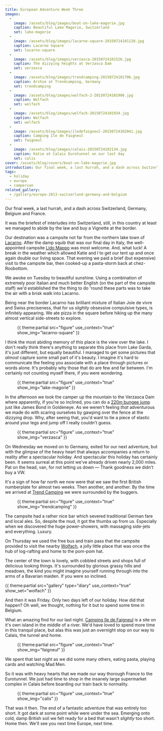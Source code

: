 ```yaml
---
title: European Adventure Week Three
images:
  - 
    image: /assets/blog/images/boat-on-lake-magorie.jpg
    caption: Beautiful Lake Magorie, Switzerland
    set: lake-magorie
  - 
    image: /assets/blog/images/lacarno-square-20150724101128.jpg
    caption: Lacarno Square
    set: lacarno-square
  - 
    image: /assets/blog/images/verzasca-20150724101526.jpg
    caption: The dizzying heights at Verzasca Dam
    set: verzasca
  - 
    image: /assets/blog/images/trendcamping-20150724101706.jpg
    caption: Archie at Trendcamping, Germany
    set: trendcamping
  - 
    image: /assets/blog/images/wolfach-2-20150724101906.jpg
    caption: Wolfach
    set: wolfach
  - 
    image: /assets/blog/images/wolfach-20150724101934.jpg
    caption: Wolfach
    set: wolfach
  - 
    image: /assets/blog/images/iledefaigneul-20150724102041.jpg
    caption: Camping Ile de Faigneul
    set: faigneul
  - 
    image: /assets/blog/images/calais-20150724102134.jpg
    caption: Katie at Calais Eurotunnel on our last day
    set: calis
cover: /assets/blog/covers/boat-on-lake-magorie.jpg
introduction: Our final week, a last hurrah, and a dash across Switzerland, Germany, Belgium and France.
tags:
  - holiday
  - europe
  - campervan
related_gallery:
  - /gallery/europe-2013-switzerland-germany-and-belgium
---
```

Our final week, a last hurrah, and a dash across Switzerland, Germany, Belgium and France.

It was the briefest of interludes into Switzerland, still, in this country at least we managed to abide by the law and buy a Vignette at the border. 

Our destination was a campsite not far from the northern lake town of [Lacarno](http://en.wikipedia.org/wiki/Locarno). After the damp squib that was our final day in Italy, the well-appointed campsite [Lido Mappo](http://www.lidomappo.ch) was most welcome. And, what luck! A break in the weather which allowed Katie and I to get our tent up and once again double our living space. That evening we paid a brief (but expensive) visit to the campsite bar, then cooked-up a pasta-storm back at chez-Roobottom.

We awoke on Tuesday to beautiful sunshine. Using a combination of extremely poor Italian and much better English (on the part of the campsite staff) we'd established the the thing to do 'round these parts was to take the air with a brisk walk into Lacarno. 

Being near the border Lacarno has brilliant mixture of Italian Joie de vivre and Swiss preciseness, that for us *slightly* obsessive compulsive types, is infinitely appearing. We ate pizza in the square before hiking up the many almost vertical side-streets to explore. 

<figure class="inline">{{ theme:partial src="figure" use_context="true" show_img="lacarno-square" }}</figure>

I think the most abiding memory of this place is the view over the lake. I don't really think there's anything to separate this place from Lake Garda, it's just different, but equally beautiful. I managed to get some pictures that *almost* capture some small part of it's beauty. I imagine it's hard to communicate the feeling you associate with a place through pictures or words alone. It's probably why those that do are few and far between. I'm certainly not counting myself there, if you were wondering.

<figure class="inline">{{ theme:partial src="figure" use_context="true" show_img="lake-magorie" }}</figure>

In the afternoon we took the camper up the mountain to the Verzasca Dam where apparently, if you're so inclined, you can do a [220m bungee jump](http://www.trekking.ch/en/bungy/007-bungy-jumping-verzasca-like-james-bond) just like James Bond in Goldeneye. As we weren't feeling *that* adventurous we made do with scaring ourselves by gawping over the fence at the dizzying drop. Why, after seeing that, you'd want to tie a piece of elastic around your legs and jump off I really couldn't guess. 

<figure class="inline">{{ theme:partial src="figure" use_context="true" show_img="verzasca" }}</figure>

On Wednesday we moved on to Germany, exited for our next adventure, but with the glimpse of the heavy heart that always accompanies a return to reality after a spectacular holiday. And spectacular this holiday has certainly been. It seems surreal at this point we've already driven nearly 2,000 miles. Pat on the head, van, for not letting us down — Thank goodness we didn't buy a VW.

It's a sign of how far north we now were that we saw the first British numberplate for almost two weeks. Then another, and another. By the time we arrived at [Trend Camping](http://www.trendcamping.de) we were surrounded by the buggers. 

<figure class="inline">{{ theme:partial src="figure" use_context="true" show_img="trendcamping" }}</figure>	

The campsite had a rather nice bar which severed traditional German fare and local ales. So, despite the mud, it got the thumbs up from us. Especially when we discovered the huge power-showers, with massaging side-jets and everything. Luxury.

On Thursday we used the free bus and train pass that the campsite provided to visit the nearby [Wolfach](http://en.wikipedia.org/wiki/Wolfach), a jolly little place that was once the hub of log-rafting and home to the pom-pom hat.	

The center of the town is lovely, with cobbled streets and shops full of delicious looking things. It's surrounded by glorious grassy hills and meadows, the kind you might imagine yourself running through into the arms of a Bavarian maiden. If you were so inclined. 

<div class="gallery">{{ theme:partial src="gallery" type="diary" use_context="true" show_set="wolfach" }}</div>

And then it was Friday. Only two days left of our holiday. How did that happen? Oh well, we thought, nothing for it but to spend some time in Belgium.

What an amazing find for our last night. [Camping Ile de Faigneul](http://www.iledefaigneul.com) is a site on it's own island in the middle of a river. We'd have loved to spend more time in this tranquil place, but alas this was just an overnight stop on our way to Calais, the tunnel and home.

<figure class="inline">{{ theme:partial src="figure" use_context="true" show_img="faigneul" }}</figure>
	
We spent that last night as we did some many others, eating pasta, playing cards and watching Mad Men. 

So it was with heavy hearts that we made our way thorough France to the Eurotunnel. We just had time to shop in the insanely large supermarket complex in Calais before boarding our train back to normality.

<figure class="inline">{{ theme:partial src="figure" use_context="true" show_img="calis" }}</figure>

That was it then. The end of a fantastic adventure that was entirely too short. It got dark at some point while were under the sea. Emerging onto cold, damp British soil we felt ready for a bed that wasn't *slightly* too short. Home then. We'll see you next time Europe, next time.